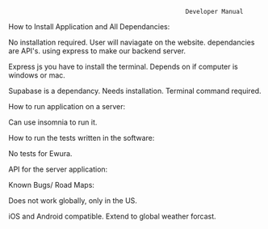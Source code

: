                                                      Developer Manual

How to Install Application and All Dependancies:

No installation required. User will naviagate on the website. dependancies are API's. using express to make our backend server. 

Express js you have to install the terminal. Depends on if computer is windows or mac. 

Supabase is a dependancy. Needs installation. Terminal command required. 



How to run application on a server:

Can use insomnia to run it. 

How to run the tests written in the software:

No tests for Ewura. 


API for the server application:


Known Bugs/ Road Maps:

Does not work globally, only in the US. 

iOS and Android compatible. 
Extend to global weather forcast. 






                                                                                  
